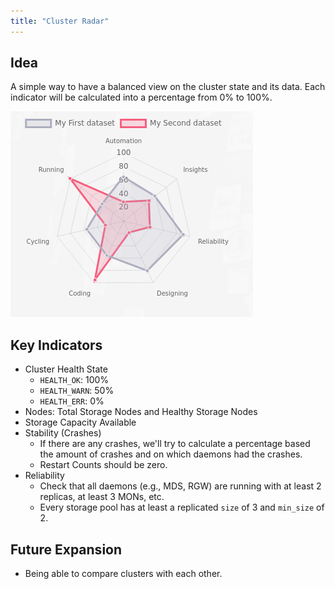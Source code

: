 ```yaml
---
title: "Cluster Radar"
---
```


## Idea

A simple way to have a balanced view on the cluster state and its data. Each indicator will be calculated into a percentage from 0% to 100%.

![Cluster Radar design example](cluster-radar.png)

## Key Indicators

* Cluster Health State
    * `HEALTH_OK`: 100%
    * `HEALTH_WARN`: 50%
    * `HEALTH_ERR`: 0%
* Nodes: Total Storage Nodes and Healthy Storage Nodes
* Storage Capacity Available
* Stability (Crashes)
    * If there are any crashes, we'll try to calculate a percentage based the amount of crashes and on which daemons had the crashes.
    * Restart Counts should be zero.
* Reliability
    * Check that all daemons (e.g., MDS, RGW) are running with at least 2 replicas, at least 3 MONs, etc.
    * Every storage pool has at least a replicated `size` of 3 and `min_size` of 2.

## Future Expansion

* Being able to compare clusters with each other.
